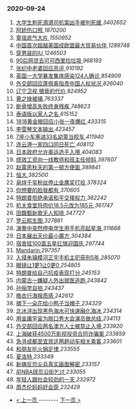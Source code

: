 ### 2020-09-24 
1. [ 大学生刺死滴滴司机案凶手被判死缓 ](https://s.weibo.com/weibo?q=%23%E5%A4%A7%E5%AD%A6%E7%94%9F%E5%88%BA%E6%AD%BB%E6%BB%B4%E6%BB%B4%E5%8F%B8%E6%9C%BA%E6%A1%88%E5%87%B6%E6%89%8B%E8%A2%AB%E5%88%A4%E6%AD%BB%E7%BC%93%23&Refer=top) *3402652*
1. [ 阿娇伤口照 ](https://s.weibo.com/weibo?q=%23%E9%98%BF%E5%A8%87%E4%BC%A4%E5%8F%A3%E7%85%A7%23&Refer=top) *1870200*
1. [ 童瑶底气大片 ](https://s.weibo.com/weibo?q=%E7%AB%A5%E7%91%B6%E5%BA%95%E6%B0%94%E5%A4%A7%E7%89%87&Refer=top) *1550952*
1. [ 中国首次超越美国成欧盟最大贸易伙伴 ](https://s.weibo.com/weibo?q=%23%E4%B8%AD%E5%9B%BD%E9%A6%96%E6%AC%A1%E8%B6%85%E8%B6%8A%E7%BE%8E%E5%9B%BD%E6%88%90%E6%AC%A7%E7%9B%9F%E6%9C%80%E5%A4%A7%E8%B4%B8%E6%98%93%E4%BC%99%E4%BC%B4%23&Refer=top) *1289748*
1. [ 穿男装的IU ](https://s.weibo.com/weibo?q=%23%E7%A9%BF%E7%94%B7%E8%A3%85%E7%9A%84IU%23&Refer=top) *1246503*
1. [ 90后网贷去可可西里捡垃圾 ](https://s.weibo.com/weibo?q=%2390%E5%90%8E%E7%BD%91%E8%B4%B7%E5%8E%BB%E5%8F%AF%E5%8F%AF%E8%A5%BF%E9%87%8C%E6%8D%A1%E5%9E%83%E5%9C%BE%23&Refer=top) *968193*
1. [ 张纪中老婆回应恶评 ](https://s.weibo.com/weibo?q=%23%E5%BC%A0%E7%BA%AA%E4%B8%AD%E8%80%81%E5%A9%86%E5%9B%9E%E5%BA%94%E6%81%B6%E8%AF%84%23&Refer=top) *910192*
1. [ 英国一大学暴发集体感染124人确诊 ](https://s.weibo.com/weibo?q=%23%E8%8B%B1%E5%9B%BD%E4%B8%80%E5%A4%A7%E5%AD%A6%E6%9A%B4%E5%8F%91%E9%9B%86%E4%BD%93%E6%84%9F%E6%9F%93124%E4%BA%BA%E7%A1%AE%E8%AF%8A%23&Refer=top) *854909*
1. [ 外交部回应蓬佩奥指责中国人权状况 ](https://s.weibo.com/weibo?q=%23%E5%A4%96%E4%BA%A4%E9%83%A8%E5%9B%9E%E5%BA%94%E8%93%AC%E4%BD%A9%E5%A5%A5%E6%8C%87%E8%B4%A3%E4%B8%AD%E5%9B%BD%E4%BA%BA%E6%9D%83%E7%8A%B6%E5%86%B5%23&Refer=top) *826040*
1. [ 辽宁卫视 猥亵的代价 ](https://s.weibo.com/weibo?q=%E8%BE%BD%E5%AE%81%E5%8D%AB%E8%A7%86%20%E7%8C%A5%E4%BA%B5%E7%9A%84%E4%BB%A3%E4%BB%B7&Refer=top) *824952*
1. [ 黄之锋被捕 ](https://s.weibo.com/weibo?q=%E9%BB%84%E4%B9%8B%E9%94%8B%E8%A2%AB%E6%8D%95&Refer=top) *763337*
1. [ 断骨增高失败终身残疾 ](https://s.weibo.com/weibo?q=%23%E6%96%AD%E9%AA%A8%E5%A2%9E%E9%AB%98%E5%A4%B1%E8%B4%A5%E7%BB%88%E8%BA%AB%E6%AE%8B%E7%96%BE%23&Refer=top) *748623*
1. [ 泰语版以家人之名 ](https://s.weibo.com/weibo?q=%23%E6%B3%B0%E8%AF%AD%E7%89%88%E4%BB%A5%E5%AE%B6%E4%BA%BA%E4%B9%8B%E5%90%8D%23&Refer=top) *615152*
1. [ 1818黄金眼回应小张一夜爆红 ](https://s.weibo.com/weibo?q=%231818%E9%BB%84%E9%87%91%E7%9C%BC%E5%9B%9E%E5%BA%94%E5%B0%8F%E5%BC%A0%E4%B8%80%E5%A4%9C%E7%88%86%E7%BA%A2%23&Refer=top) *433315*
1. [ 李雪琴文本输出 ](https://s.weibo.com/weibo?q=%23%E6%9D%8E%E9%9B%AA%E7%90%B4%E6%96%87%E6%9C%AC%E8%BE%93%E5%87%BA%23&Refer=top) *423457*
1. [ 7座小车塞进33名幼童当校车 ](https://s.weibo.com/weibo?q=7%E5%BA%A7%E5%B0%8F%E8%BD%A6%E5%A1%9E%E8%BF%9B33%E5%90%8D%E5%B9%BC%E7%AB%A5%E5%BD%93%E6%A0%A1%E8%BD%A6&Refer=top) *411940*
1. [ 连云港一家四口同日死亡 ](https://s.weibo.com/weibo?q=%23%E8%BF%9E%E4%BA%91%E6%B8%AF%E4%B8%80%E5%AE%B6%E5%9B%9B%E5%8F%A3%E5%90%8C%E6%97%A5%E6%AD%BB%E4%BA%A1%23&Refer=top) *408112*
1. [ 日本政府允许奥运选手入境 ](https://s.weibo.com/weibo?q=%23%E6%97%A5%E6%9C%AC%E6%94%BF%E5%BA%9C%E5%85%81%E8%AE%B8%E5%A5%A5%E8%BF%90%E9%80%89%E6%89%8B%E5%85%A5%E5%A2%83%23&Refer=top) *404083*
1. [ 绩效工资向一线教师和班主任倾斜 ](https://s.weibo.com/weibo?q=%23%E7%BB%A9%E6%95%88%E5%B7%A5%E8%B5%84%E5%90%91%E4%B8%80%E7%BA%BF%E6%95%99%E5%B8%88%E5%92%8C%E7%8F%AD%E4%B8%BB%E4%BB%BB%E5%80%BE%E6%96%9C%23&Refer=top) *397607*
1. [ 赵露思秋天的第一顿方便面 ](https://s.weibo.com/weibo?q=%23%E8%B5%B5%E9%9C%B2%E6%80%9D%E7%A7%8B%E5%A4%A9%E7%9A%84%E7%AC%AC%E4%B8%80%E9%A1%BF%E6%96%B9%E4%BE%BF%E9%9D%A2%23&Refer=top) *389841*
1. [ 恒大 ](https://s.weibo.com/weibo?q=%E6%81%92%E5%A4%A7&Refer=top) *382500*
1. [ 易烊千玺粉丝停止金鹰奖打投 ](https://s.weibo.com/weibo?q=%E6%98%93%E7%83%8A%E5%8D%83%E7%8E%BA%E7%B2%89%E4%B8%9D%E5%81%9C%E6%AD%A2%E9%87%91%E9%B9%B0%E5%A5%96%E6%89%93%E6%8A%95&Refer=top) *378324*
1. [ 你想要的脸我都有 ](https://s.weibo.com/weibo?q=%23%E4%BD%A0%E6%83%B3%E8%A6%81%E7%9A%84%E8%84%B8%E6%88%91%E9%83%BD%E6%9C%89%23&Refer=top) *370605*
1. [ 特朗普拒绝承诺和平交接权力 ](https://s.weibo.com/weibo?q=%23%E7%89%B9%E6%9C%97%E6%99%AE%E6%8B%92%E7%BB%9D%E6%89%BF%E8%AF%BA%E5%92%8C%E5%B9%B3%E4%BA%A4%E6%8E%A5%E6%9D%83%E5%8A%9B%23&Refer=top) *362242*
1. [ 机关食堂将肉价18.5元改为185元 ](https://s.weibo.com/weibo?q=%23%E6%9C%BA%E5%85%B3%E9%A3%9F%E5%A0%82%E5%B0%86%E8%82%89%E4%BB%B718.5%E5%85%83%E6%94%B9%E4%B8%BA185%E5%85%83%23&Refer=top) *361747*
1. [ 田馥甄新歌无人知晓 ](https://s.weibo.com/weibo?q=%23%E7%94%B0%E9%A6%A5%E7%94%84%E6%96%B0%E6%AD%8C%E6%97%A0%E4%BA%BA%E7%9F%A5%E6%99%93%23&Refer=top) *347727*
1. [ 罗云熙生图 ](https://s.weibo.com/weibo?q=%23%E7%BD%97%E4%BA%91%E7%86%99%E7%94%9F%E5%9B%BE%23&Refer=top) *327881*
1. [ 演奏中突然停电学生用手机亮起星海 ](https://s.weibo.com/weibo?q=%E6%BC%94%E5%A5%8F%E4%B8%AD%E7%AA%81%E7%84%B6%E5%81%9C%E7%94%B5%E5%AD%A6%E7%94%9F%E7%94%A8%E6%89%8B%E6%9C%BA%E4%BA%AE%E8%B5%B7%E6%98%9F%E6%B5%B7&Refer=top) *311668*
1. [ 日本展出天价最小魔方 ](https://s.weibo.com/weibo?q=%23%E6%97%A5%E6%9C%AC%E5%B1%95%E5%87%BA%E5%A4%A9%E4%BB%B7%E6%9C%80%E5%B0%8F%E9%AD%94%E6%96%B9%23&Refer=top) *304384*
1. [ 宿舍挂100面五星红旗迎国庆 ](https://s.weibo.com/weibo?q=%23%E5%AE%BF%E8%88%8D%E6%8C%82100%E9%9D%A2%E4%BA%94%E6%98%9F%E7%BA%A2%E6%97%97%E8%BF%8E%E5%9B%BD%E5%BA%86%23&Refer=top) *297744*
1. [ Mandarin ](https://s.weibo.com/weibo?q=Mandarin&Refer=top) *297357*
1. [ 入侵朱镇模河正宇手机主犯获刑5年 ](https://s.weibo.com/weibo?q=%E5%85%A5%E4%BE%B5%E6%9C%B1%E9%95%87%E6%A8%A1%E6%B2%B3%E6%AD%A3%E5%AE%87%E6%89%8B%E6%9C%BA%E4%B8%BB%E7%8A%AF%E8%8E%B7%E5%88%915%E5%B9%B4&Refer=top) *285070*
1. [ 眼镜让1更1让0更0 ](https://s.weibo.com/weibo?q=%23%E7%9C%BC%E9%95%9C%E8%AE%A91%E6%9B%B41%E8%AE%A90%E6%9B%B40%23&Refer=top) *254805*
1. [ 特朗普给自己抗疫表现打分 ](https://s.weibo.com/weibo?q=%23%E7%89%B9%E6%9C%97%E6%99%AE%E7%BB%99%E8%87%AA%E5%B7%B1%E6%8A%97%E7%96%AB%E8%A1%A8%E7%8E%B0%E6%89%93%E5%88%86%23&Refer=top) *245153*
1. [ 内蒙古一嫌疑人外出就医逃跑 ](https://s.weibo.com/weibo?q=%E5%86%85%E8%92%99%E5%8F%A4%E4%B8%80%E5%AB%8C%E7%96%91%E4%BA%BA%E5%A4%96%E5%87%BA%E5%B0%B1%E5%8C%BB%E9%80%83%E8%B7%91&Refer=top) *243842*
1. [ 孙俪学自拍 ](https://s.weibo.com/weibo?q=%23%E5%AD%99%E4%BF%AA%E5%AD%A6%E8%87%AA%E6%8B%8D%23&Refer=top) *243437*
1. [ 皓衣行海报质感 ](https://s.weibo.com/weibo?q=%23%E7%9A%93%E8%A1%A3%E8%A1%8C%E6%B5%B7%E6%8A%A5%E8%B4%A8%E6%84%9F%23&Refer=top) *242612*
1. [ 摘下一朵花给小鸭子当帽子 ](https://s.weibo.com/weibo?q=%E6%91%98%E4%B8%8B%E4%B8%80%E6%9C%B5%E8%8A%B1%E7%BB%99%E5%B0%8F%E9%B8%AD%E5%AD%90%E5%BD%93%E5%B8%BD%E5%AD%90&Refer=top) *234329*
1. [ 北冰洋出现黑色海水可快速融化海冰 ](https://s.weibo.com/weibo?q=%E5%8C%97%E5%86%B0%E6%B4%8B%E5%87%BA%E7%8E%B0%E9%BB%91%E8%89%B2%E6%B5%B7%E6%B0%B4%E5%8F%AF%E5%BF%AB%E9%80%9F%E8%9E%8D%E5%8C%96%E6%B5%B7%E5%86%B0&Refer=top) *234314*
1. [ 用金庸宇宙为脱口秀大会演员做总结 ](https://s.weibo.com/weibo?q=%E7%94%A8%E9%87%91%E5%BA%B8%E5%AE%87%E5%AE%99%E4%B8%BA%E8%84%B1%E5%8F%A3%E7%A7%80%E5%A4%A7%E4%BC%9A%E6%BC%94%E5%91%98%E5%81%9A%E6%80%BB%E7%BB%93&Refer=top) *234113*
1. [ 外交部回应两名澳方人士被禁止入境 ](https://s.weibo.com/weibo?q=%23%E5%A4%96%E4%BA%A4%E9%83%A8%E5%9B%9E%E5%BA%94%E4%B8%A4%E5%90%8D%E6%BE%B3%E6%96%B9%E4%BA%BA%E5%A3%AB%E8%A2%AB%E7%A6%81%E6%AD%A2%E5%85%A5%E5%A2%83%23&Refer=top) *233920*
1. [ 上海破获4500万影视投资合同诈骗案 ](https://s.weibo.com/weibo?q=%E4%B8%8A%E6%B5%B7%E7%A0%B4%E8%8E%B74500%E4%B8%87%E5%BD%B1%E8%A7%86%E6%8A%95%E8%B5%84%E5%90%88%E5%90%8C%E8%AF%88%E9%AA%97%E6%A1%88&Refer=top) *233859*
1. [ 急寻成都至宜宾这两趟动车相关乘客 ](https://s.weibo.com/weibo?q=%23%E6%80%A5%E5%AF%BB%E6%88%90%E9%83%BD%E8%87%B3%E5%AE%9C%E5%AE%BE%E8%BF%99%E4%B8%A4%E8%B6%9F%E5%8A%A8%E8%BD%A6%E7%9B%B8%E5%85%B3%E4%B9%98%E5%AE%A2%23&Refer=top) *233601*
1. [ 和朋友吃火锅定律 ](https://s.weibo.com/weibo?q=%23%E5%92%8C%E6%9C%8B%E5%8F%8B%E5%90%83%E7%81%AB%E9%94%85%E5%AE%9A%E5%BE%8B%23&Refer=top) *233555*
1. [ 夏洛特 ](https://s.weibo.com/weibo?q=%E5%A4%8F%E6%B4%9B%E7%89%B9&Refer=top) *233349*
1. [ 新疆反恐尖兵真实画面解密 ](https://s.weibo.com/weibo?q=%23%E6%96%B0%E7%96%86%E5%8F%8D%E6%81%90%E5%B0%96%E5%85%B5%E7%9C%9F%E5%AE%9E%E7%94%BB%E9%9D%A2%E8%A7%A3%E5%AF%86%23&Refer=top) *233157*
1. [ 前NBA球员沿街乞讨 ](https://s.weibo.com/weibo?q=%23%E5%89%8DNBA%E7%90%83%E5%91%98%E6%B2%BF%E8%A1%97%E4%B9%9E%E8%AE%A8%23&Refer=top) *233055*
1. [ 年轻人跟社会较劲的一天 ](https://s.weibo.com/weibo?q=%23%E5%B9%B4%E8%BD%BB%E4%BA%BA%E8%B7%9F%E7%A4%BE%E4%BC%9A%E8%BE%83%E5%8A%B2%E7%9A%84%E4%B8%80%E5%A4%A9%23&Refer=top) *232972*
1. [ 周杰伦妈妈好会穿 ](https://s.weibo.com/weibo?q=%23%E5%91%A8%E6%9D%B0%E4%BC%A6%E5%A6%88%E5%A6%88%E5%A5%BD%E4%BC%9A%E7%A9%BF%23&Refer=top) *232429* 

- [ < 上一页 ](https://github.com/able8/weibo-hot-record/blob/master/2020-09-23.md) -------- [ 下一页 > ](https://github.com/able8/weibo-hot-record/blob/master/2020-09-25.md)